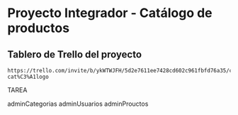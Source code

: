 # Proyecto Integrador - Catálogo de productos

## Tablero de Trello del proyecto

    https://trello.com/invite/b/ykWTWJFH/5d2e7611ee7428cd602c961fbfd76a35/cursophpnoche-cat%C3%A1logo
    

TAREA

 adminCategorias
 adminUsuarios
 adminProuctos